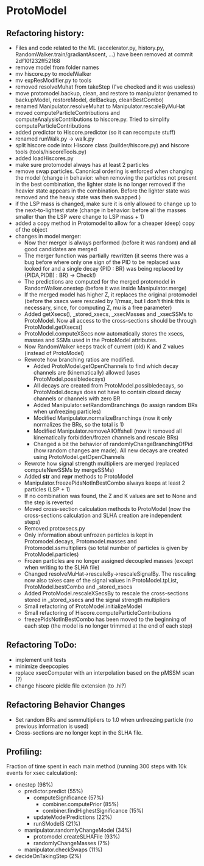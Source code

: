 # ProtoModel



## Refactoring history:


  * Files and code related to the ML (accelerator.py, history.py, RandomWalker.train/gradiantAscent, ...) have been removed at commit 2df10f232ff52168
  * remove model from folder names
  * mv hiscore.py to modelWalker
  * mv expResModifier.py to tools
  * removed resolveMuhat from takeStep (I've checked and it was useless)
  * move protomodel.backup, clean, and restore to manipulator (renamed to backupModel, restoreModel, delBackup, cleanBestCombo)
  * renamed Manipulator.resolveMuhat to Manipulator.rescaleByMuHat
  * moved computeParticleContributions and computeAnalysisContributions to hiscore.py. Tried to simplify  computeParticleContributions
  * added predictor to Hiscore.predictor (so it can recompute stuff)
  * renamed runWalk.py -> walk.py
  * split hiscore code into: Hiscore class (builder/hiscore.py) and hiscore tools (tools/hiscoreTools.py)
  * added loadHiscores.py
  * make sure protomodel always has at least 2 particles
  * remove swap particles. Canonical ordering is enforced when changing the model (change in behavior: when removing the particles not present in the best combination, the lighter state is no longer removed if the heavier state appears in the combination. Before the lighter state was removed and the heavy state was then swapped.)
  * if the LSP mass is changed, make sure it is only allowed to change up to the next-to-lightest state (change in behavior: before all the masses smaller than the LSP were change to LSP mass + 1)
  * added a copy method in Protomodel to allow for a cheaper (deep) copy of the object
  * changes in model merger:
    * Now ther merger is always performed (before it was random) and all good candidates are merged
    * The merger function was partially rewritten (it seems there was a bug before where only one sign of the PID to be replaced was looked for and a single decay {PID : BR} was being replaced by {PIDA,PIDB) : BR} -> Check!)
    * The predictions are computed for the merged protomodel in RandomWalker.onestep (before it was inside Manipulator.merge)
    * If the merged model has higher Z, it replaces the original protomodel (before the xsecs were rescaled by 1/rmax, but I don't think this is necessary, since, for computing Z, mu is a free parameter)
    * Added getXsecs(), _stored_xsecs, _xsecMasses and _xsecSSMs to ProtoModel. Now all access to the cross-sections should be through ProtoModel.getXsecs()
    * ProtoModel.computeXSecs now automatically stores the xsecs, masses and SSMs used in the ProtoModel attributes.
    * Now RandomWalker keeps track of current (old) K and Z values (instead of ProtoModel)
    * Rewrote how branching ratios are modified.
      * Added ProtoModel.getOpenChannels to find which decay channels are (kinematically) allowed (uses ProtoModel.possibledecays)
      * All decays are created from ProtoModel.possibledecays, so ProtoModel.decays does not have to contain closed decay channels or channels with zero BR
      * Added Manipulator.setRandomBranchings (to assign random BRs when unfreezing particles)
      * Modified Manipulator.normalizeBranchings (now it only normalizes the BRs, so the total is 1)
      * Modified Manipulator.removeAllOffshell (now it removed all kinematically forbidden/frozen channels and rescale BRs)
      * Changed a bit the behavior of randomlyChangeBranchingOfPid (how random changes are made). All new decays are created using ProtoModel.getOpenChannels
    * Rewrote how signal strength multipliers are merged (replaced computeNewSSMs by mergeSSMs)
    * Added __str__ and __repr__ methods to ProtoModel
    * Manipulator.freezePidsNotInBestCombo always keeps at least 2 particles (LSP + 1)
    * If no combination was found, the Z and K values are set to None and the step is reverted
    * Moved cross-section calculation methods to ProtoModel (now the cross-sections calculation and SLHA creation are independent steps)
    * Removed protoxsecs.py
    * Only information about unfrozen particles is kept in Protomodel.decays, Protomodel.masses and Protomodel.ssmultipliers (so total number of particles is given by ProtoModel.particles)
    * Frozen particles are no longer assigned decoupled masses (except when writing to the SLHA file)
    * Changed resolveMuHat->rescaleBy->rescaleSignalBy. The rescaling now also takes care of the signal values in ProtoModel.tpList, ProtoModel.bestCombo and _stored_xsecs
    * Added ProtoModel.rescaleXSecsBy to rescale the cross-sections stored in _stored_xsecs and the signal strength multipliers
    * Small refactoring of ProtoModel.initializeModel
    * Small refactoring of Hiscore.computeParticleContributions
    * freezePidsNotInBestCombo has been moved to the beginning of each step (the model is no longer trimmed at the end of each step)

## Refactoring ToDo:

  * implement unit tests
  * minimize deepcopies
  * replace xsecComputer with an interpolation based on the pMSSM scan (?)
  * change hiscore pickle file extension (to .hi?)



## Refactoring Behavior Changes
  * Set random BRs and ssmmultipliers to 1.0 when unfreezing particle (no previous information is used)
  * Cross-sections are no longer kept in the SLHA file.

## Profiling:

Fraction of time spent in each main method (running 300 steps with 10k events for xsec calculation):

  * onestep (98%)
    * predictor.predict (55%)
      * computeSignificance (57%)
        * combiner.computePrior (85%)      
        * combiner.findHighestSignificance (15%)
      * updateModelPredictions (22%)
      * runSModelS (21%)
    * manipulator.randomlyChangeModel (34%)
      * protomodel.createSLHAFile (93%)
      * randomlyChangeMasses (7%)
    * manipulator.checkSwaps (11%)
  * decideOnTakingStep (2%)
